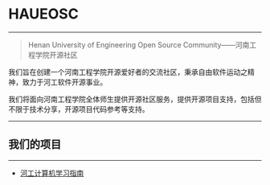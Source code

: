 # HAUEOSC

****

> Henan University of Engineering Open Source Community——河南工程学院开源社区

我们旨在创建一个河南工程学院开源爱好者的交流社区，秉承自由软件运动之精神，致力于河工软件开源事业。

我们将面向河南工程学院全体师生提供开源社区服务，提供开源项目支持，包括但不限于技术分享，开源项目代码参考等支持。

****

## 我们的项目

****

- [河工计算机学习指南](https://github.com/haueosc/haue-cs-wiki)

